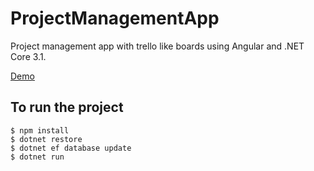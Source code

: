 # ProjectManagementApp
Project management app with trello like boards using Angular and .NET Core 3.1.

[Demo](https://wd-project-management-app.herokuapp.com/)

## To run the project
```
$ npm install
$ dotnet restore
$ dotnet ef database update
$ dotnet run
```
